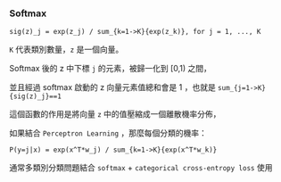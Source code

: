 ### Softmax

```
sig(z)_j = exp(z_j) / sum_{k=1->K}{exp(z_k)}, for j = 1, ..., K
```

`K` 代表類別數量，`z` 是一個向量。

Softmax 後的 z 中下標 `j` 的元素，被歸一化到 [0,1) 之間，

並且經過 softmax 啟動的 z 向量元素值總和會是 1 ，也就是 `sum_{j=1->K}{sig(z)_j}==1`

這個函數的作用是將向量 `z` 中的值壓縮成一個離散機率分佈，

如果結合 `Perceptron Learning` ，那麼每個分類的機率：

```
P(y=j|x) = exp(x^T*w_j) / sum_{k=1->K}{exp(x^T*w_k)}
```

通常多類別分類問題結合 `softmax` + `categorical cross-entropy loss` 使用
